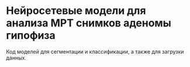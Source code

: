 # Нейросетевые модели для анализа МРТ снимков аденомы гипофиза

Код моделей для сегментации и классификации, а также для загрузки данных.
